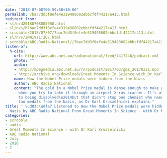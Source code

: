 ```yaml
---
date: "2018-07-08T00:59:58+10:00"
permalink: 7bac7dd3f8efe4e319498602ebbcfdf44217a413.html
redirect_from:
- sl/n/d20180708005958.html
- sl/n/s/h7bac7dd3f8efe4e319498602ebbcfdf44217a413.html
- scrobble/2018/07/07/7bac7dd3f8efe4e319498602ebbcfdf44217a413.html
- sl/n/s/ZNWiVs1T2Q7.html
- scrobble/ABC-Radio-National//7bac7dd3f8efe4e319498602ebbcfdf44217a413.html
listen-of:
  h-cite:
    url: http://www.abc.net.au/radionational/feed/7417248/podcast.xml
    photo: ""
    audio:
    - http://mpegmedia.abc.net.au/rn/podcast/2017/03/gms_20170321.mp3
    - http://archive.org/download/Great_Moments_In_Science_with_Dr_Karl_Kruszelnicki-Podcast-by-ABC_Radio_National/How_the_Nobel_Prize_medals_were_hidden_from_the_Nazis.mp3
    name: How the Nobel Prize medals were hidden from the Nazis
    author: ABC Radio National
    content: "The gold in a Nobel Prize medal is dense enough to make a big impression
      when you try to take it through an airport X-ray scanner. It's also very resistant
      to being dissolved\u2014but that didn't stop one chemist who needed to hide
      two medals from the Nazis, as Dr Karl Kruszelnicki explains."
title: ' \ud83c\udfa7 Listened to How the Nobel Prize medals were hidden from the
  Nazis by ABC Radio National From Great Moments In Science - with Dr Karl Kruszelnicki'
categories:
- scrobble
- audio
- Great Moments In Science - with Dr Karl Kruszelnicki
- ABC Radio National
- July
- 2018
- 7
---
```

